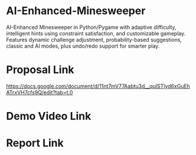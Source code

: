 # AI-Enhanced-Minesweeper
AI-Enhanced Minesweeper in Python/Pygame with adaptive difficulty, intelligent hints using constraint satisfaction, and customizable gameplay. Features dynamic challenge adjustment, probability-based suggestions, classic and AI modes, plus undo/redo support for smarter play.

# Proposal Link
https://docs.google.com/document/d/11nt7mV77Aabtu3d__qulSTlyd6xGuEhATrxVH7cfs9Q/edit?tab=t.0
# Demo Video Link

# Report Link

